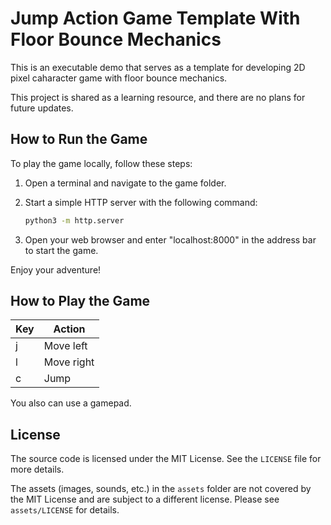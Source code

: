 # Jump Action Game Template With Floor Bounce Mechanics

This is an executable demo that serves as a template for developing 2D pixel caharacter game with floor bounce mechanics.

This project is shared as a learning resource, and there are no plans for future updates.

## How to Run the Game

To play the game locally, follow these steps:

1. Open a terminal and navigate to the game folder.
2. Start a simple HTTP server with the following command:
   
   ```bash
   python3 -m http.server
   ```

3. Open your web browser and enter "localhost:8000" in the address bar to start the game.

Enjoy your adventure!

## How to Play the Game

| Key | Action                       |
|-----|------------------------------|
| j   | Move left                    |
| l   | Move right                   |
| c   | Jump                         |

You also can use a gamepad.


## License
The source code is licensed under the MIT License. See the `LICENSE` file for more details.

The assets (images, sounds, etc.) in the `assets` folder are not covered by the MIT License and are subject to a different license. Please see `assets/LICENSE` for details.

